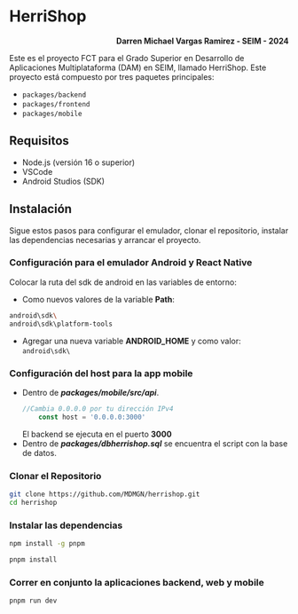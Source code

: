 # HerriShop

<p style="text-align: right; font-weight: bold">
  Darren Michael Vargas Ramirez - SEIM - 2024
</p>

Este es el proyecto FCT para el Grado Superior en Desarrollo de Aplicaciones Multiplataforma (DAM) en SEIM, llamado HerriShop. Este proyecto está compuesto por tres paquetes principales:

- `packages/backend`
- `packages/frontend`
- `packages/mobile`

## Requisitos

- Node.js (versión 16 o superior)
- VSCode
- Android Studios (SDK)

## Instalación

Sigue estos pasos para configurar el emulador, clonar el repositorio, instalar las dependencias necesarias y arrancar el proyecto.

### Configuración para el emulador Android y React Native
Colocar la ruta del sdk de android en las variables de entorno:

- Como nuevos valores de la variable __Path__:

```bash
android\sdk\
android\sdk\platform-tools
```

- Agregar una nueva variable __ANDROID_HOME__ y como valor:
        ```
        android\sdk\
        ```
### Configuración del host para la app mobile
- Dentro de ___packages/mobile/src/api___.
    ```ts
    //Cambia 0.0.0.0 por tu dirección IPv4
        const host = '0.0.0.0:3000'
    ```
    El backend se ejecuta en el puerto __3000__
- Dentro de ___packages/dbherrishop.sql___ se encuentra el script con la base de datos.
### Clonar el Repositorio

```bash
git clone https://github.com/MDMGN/herrishop.git
cd herrishop
```

### Instalar las dependencias

```bash
npm install -g pnpm
```


```bash
pnpm install
```

### Correr en conjunto la aplicaciones backend, web y mobile

```bash
pnpm run dev
```
